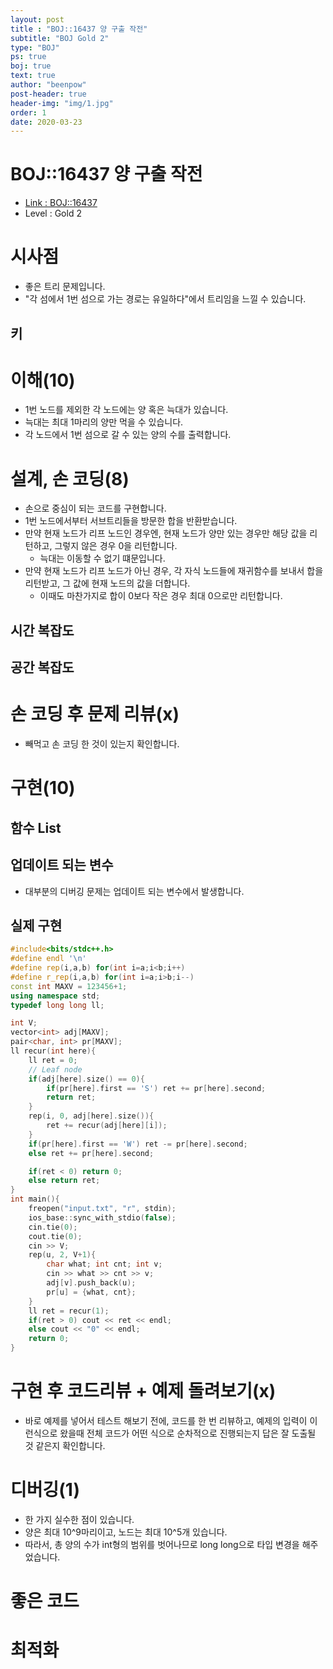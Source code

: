 ```yaml
---
layout: post
title : "BOJ::16437 양 구출 작전"
subtitle: "BOJ Gold 2"
type: "BOJ"
ps: true
boj: true
text: true
author: "beenpow"
post-header: true
header-img: "img/1.jpg"
order: 1
date: 2020-03-23
---
```


# BOJ::16437 양 구출 작전
- [Link : BOJ::16437](https://www.acmicpc.net/problem/16437)
- Level : Gold 2

# 시사점
- 좋은 트리 문제입니다.
- "각 섬에서 1번 섬으로 가는 경로는 유일하다"에서 트리임을 느낄 수 있습니다.

## 키

# 이해(10)
- 1번 노드를 제외한 각 노드에는 양 혹은 늑대가 있습니다.
- 늑대는 최대 1마리의 양만 먹을 수 있습니다.
- 각 노드에서 1번 섬으로 갈 수 있는 양의 수를 출력합니다.

# 설계, 손 코딩(8)
- 손으로 중심이 되는 코드를 구현합니다.
- 1번 노드에서부터 서브트리들을 방문한 합을 반환받습니다.
- 만약 현재 노드가 리프 노드인 경우엔, 현재 노드가 양만 있는 경우만 해당 값을 리턴하고, 그렇지 않은
  경우 0을 리턴합니다.
  - 늑대는 이동할 수 없기 떄문입니다.
- 만약 현재 노드가 리프 노드가 아닌 경우, 각 자식 노드들에 재귀함수를 보내서 합을 리턴받고, 그 값에
  현재 노드의 값을 더합니다.
  - 이때도 마찬가지로 합이 0보다 작은 경우 최대 0으로만 리턴합니다.

## 시간 복잡도

## 공간 복잡도

# 손 코딩 후 문제 리뷰(x)
- 빼먹고 손 코딩 한 것이 있는지 확인합니다.

# 구현(10)

## 함수 List 

## 업데이트 되는 변수
- 대부분의 디버깅 문제는 업데이트 되는 변수에서 발생합니다.

## 실제 구현 

```cpp
#include<bits/stdc++.h>
#define endl '\n'
#define rep(i,a,b) for(int i=a;i<b;i++)
#define r_rep(i,a,b) for(int i=a;i>b;i--)
const int MAXV = 123456+1;
using namespace std;
typedef long long ll;

int V;
vector<int> adj[MAXV];
pair<char, int> pr[MAXV];
ll recur(int here){
    ll ret = 0;
    // Leaf node
    if(adj[here].size() == 0){
        if(pr[here].first == 'S') ret += pr[here].second;
        return ret;
    }
    rep(i, 0, adj[here].size()){
        ret += recur(adj[here][i]);
    }
    if(pr[here].first == 'W') ret -= pr[here].second;
    else ret += pr[here].second;

    if(ret < 0) return 0;
    else return ret;
}
int main(){
    freopen("input.txt", "r", stdin);
    ios_base::sync_with_stdio(false);
    cin.tie(0);
    cout.tie(0);
    cin >> V;
    rep(u, 2, V+1){
        char what; int cnt; int v;
        cin >> what >> cnt >> v;
        adj[v].push_back(u);
        pr[u] = {what, cnt};
    }
    ll ret = recur(1);
    if(ret > 0) cout << ret << endl;
    else cout << "0" << endl;
    return 0;
}
```


# 구현 후 코드리뷰 + 예제 돌려보기(x)
- 바로 예제를 넣어서 테스트 해보기 전에, 코드를 한 번 리뷰하고, 예제의 입력이 이런식으로 왔을때
  전체 코드가 어떤 식으로 순차적으로 진행되는지 답은 잘 도출될 것 같은지 확인합니다.

# 디버깅(1)
- 한 가지 실수한 점이 있습니다.
- 양은 최대 10^9마리이고, 노드는 최대 10^5개 있습니다.
- 따라서, 총 양의 수가 int형의 범위를 벗어나므로 long long으로 타입 변경을 해주었습니다.

# 좋은 코드

# 최적화
